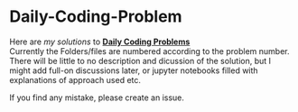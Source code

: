 # Daily-Coding-Problem  
Here are _my solutions_ to [__Daily Coding Problems__](https://www.dailycodingproblem.com/)  
Currently the Folders/files are numbered according to the problem number.  
There will be little to no description and dicussion of the solution, but I might add full-on discussions
later, or jupyter notebooks filled with explanations of approach used etc.  

If you find any mistake, please create an issue.
